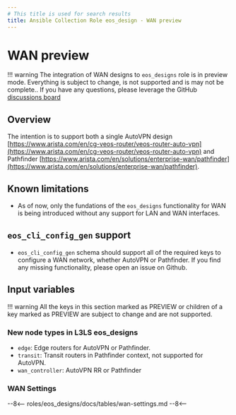 ```yaml
---
# This title is used for search results
title: Ansible Collection Role eos_design - WAN preview
---
```

<!--
  ~ Copyright (c) 2023 Arista Networks, Inc.
  ~ Use of this source code is governed by the Apache License 2.0
  ~ that can be found in the LICENSE file.
  -->

# WAN preview

!!! warning
    The integration of WAN designs to `eos_designs` role is in preview mode.
    Everything is subject to change, is not supported and is may not be
    complete..
    If you have any questions, please leverage the GitHub [discussions board](https://github.com/aristanetworks/ansible-avd/discussions)

## Overview

The intention is to support both a single AutoVPN design
[https://www.arista.com/en/cg-veos-router/veos-router-auto-vpn](https://www.arista.com/en/cg-veos-router/veos-router-auto-vpn)
and Pathfinder
[https://www.arista.com/en/solutions/enterprise-wan/pathfinder](https://www.arista.com/en/solutions/enterprise-wan/pathfinder).

## Known limitations

- As of now, only the fundations of the `eos_designs` functionality for WAN is
    being introduced without any support for LAN and WAN interfaces.

## `eos_cli_config_gen` support

- `eos_cli_config_gen` schema should support all of the required keys to
    configure a WAN network, whether AutoVPN or Pathfinder. If you find any
    missing functionality, please open an issue on Github.

## Input variables

!!! warning
  All the keys in this section marked as PREVIEW or children of a key marked as
  PREVIEW are subject to change and are not supported.

### New node types in L3LS eos_designs

- `edge`: Edge routers for AutoVPN or Pathfinder.
- `transit`: Transit routers in Pathfinder context, not supported for AutoVPN.
- `wan_controller`: AutoVPN RR or Pathfinder

### WAN Settings

--8<--
roles/eos_designs/docs/tables/wan-settings.md
--8<--
